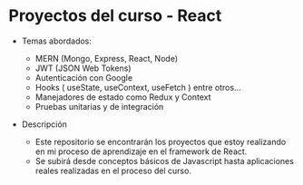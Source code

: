 # Proyectos del curso - React

- Temas abordados:
    - MERN (Mongo, Express, React, Node)
    - JWT (JSON Web Tokens)
    - Autenticación con Google
    - Hooks ( useState, useContext, useFetch ) entre otros...
    - Manejadores de estado como Redux y Context
    - Pruebas unitarias y de integración
   
- Descripción
    - Este repositorio se encontrarán los proyectos que estoy realizando en mi proceso de aprendizaje en el framework de React.
    - Se subirá desde conceptos básicos de Javascript hasta aplicaciones reales realizadas en el proceso del curso.
